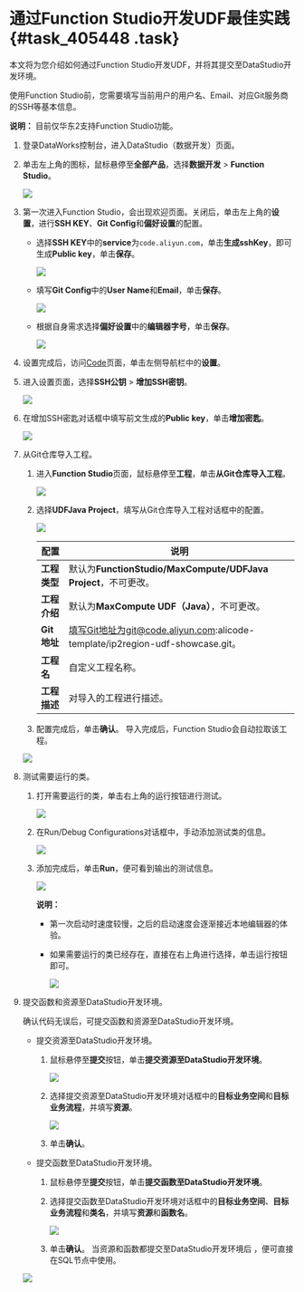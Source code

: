 # 通过Function Studio开发UDF最佳实践 {#task_405448 .task}

本文将为您介绍如何通过Function Studio开发UDF，并将其提交至DataStudio开发环境。

使用Function Studio前，您需要填写当前用户的用户名、Email、对应Git服务商的SSH等基本信息。

**说明：** 目前仅华东2支持Function Studio功能。

1.  登录DataWorks控制台，进入DataStudio（数据开发）页面。
2.  单击左上角的图标，鼠标悬停至**全部产品**，选择**数据开发** \> **Function Studio**。

    ![](http://static-aliyun-doc.oss-cn-hangzhou.aliyuncs.com/assets/img/223331/156015814348084_zh-CN.png)

3.  第一次进入Function Studio，会出现欢迎页面。关闭后，单击左上角的**设置**，进行**SSH KEY**、**Git Config**和**偏好设置**的配置。
    -   选择**SSH KEY**中的**service**为`code.aliyun.com`，单击**生成sshKey**，即可生成**Public key**，单击**保存**。

        ![](http://static-aliyun-doc.oss-cn-hangzhou.aliyuncs.com/assets/img/223331/156015814348104_zh-CN.png)

    -   填写**Git Config**中的**User Name**和**Email**，单击**保存**。

        ![](http://static-aliyun-doc.oss-cn-hangzhou.aliyuncs.com/assets/img/223331/156015814448108_zh-CN.png)

    -   根据自身需求选择**偏好设置**中的**编辑器字号**，单击**保存**。

        ![](http://static-aliyun-doc.oss-cn-hangzhou.aliyuncs.com/assets/img/223331/156015814448110_zh-CN.png)

4.  设置完成后，访问[Code](https://code.aliyun.com/profile)页面，单击左侧导航栏中的**设置**。
5.  进入设置页面，选择**SSH公钥** \> **增加SSH密钥**。

    ![](http://static-aliyun-doc.oss-cn-hangzhou.aliyuncs.com/assets/img/223331/156015814448117_zh-CN.png)

6.  在增加SSH密匙对话框中填写前文生成的**Public key**，单击**增加密匙**。

    ![](http://static-aliyun-doc.oss-cn-hangzhou.aliyuncs.com/assets/img/223331/156015814448119_zh-CN.png)


1.  从Git仓库导入工程。 

    1.  进入**Function Studio**页面，鼠标悬停至**工程**，单击**从Git仓库导入工程**。 

        ![](http://static-aliyun-doc.oss-cn-hangzhou.aliyuncs.com/assets/img/223331/156015814448122_zh-CN.png)

    2.  选择**UDFJava Project**，填写从Git仓库导入工程对话框中的配置。 

        ![](http://static-aliyun-doc.oss-cn-hangzhou.aliyuncs.com/assets/img/223331/156015814548125_zh-CN.png)

        |配置|说明|
        |--|--|
        |**工程类型**|默认为**FunctionStudio/MaxCompute/UDFJava Project**，不可更改。|
        |**工程介绍**|默认为**MaxCompute UDF（Java）**，不可更改。|
        |**Git地址**|填写Git地址为git@code.aliyun.com:alicode-template/ip2region-udf-showcase.git。|
        |**工程名**|自定义工程名称。|
        |**工程描述**|对导入的工程进行描述。|

    3.  配置完成后，单击**确认**。
    导入完成后，Function Studio会自动拉取该工程。

    ![](http://static-aliyun-doc.oss-cn-hangzhou.aliyuncs.com/assets/img/223331/156015814548201_zh-CN.png)

2.  测试需要运行的类。 
    1.  打开需要运行的类，单击右上角的运行按钮进行测试。 

        ![](http://static-aliyun-doc.oss-cn-hangzhou.aliyuncs.com/assets/img/223331/156015814548203_zh-CN.png)

    2.  在Run/Debug Configurations对话框中，手动添加测试类的信息。 

        ![](http://static-aliyun-doc.oss-cn-hangzhou.aliyuncs.com/assets/img/223331/156015814548204_zh-CN.png)

    3.  添加完成后，单击**Run**，便可看到输出的测试信息。 

        ![](http://static-aliyun-doc.oss-cn-hangzhou.aliyuncs.com/assets/img/223331/156015814648205_zh-CN.png)

        **说明：** 

        -   第一次启动时速度较慢，之后的启动速度会逐渐接近本地编辑器的体验。
        -   如果需要运行的类已经存在，直接在右上角进行选择，单击运行按钮即可。

            ![](http://static-aliyun-doc.oss-cn-hangzhou.aliyuncs.com/assets/img/223331/156015814648206_zh-CN.png)

3.  提交函数和资源至DataStudio开发环境。 

    确认代码无误后，可提交函数和资源至DataStudio开发环境。

    -   提交资源至DataStudio开发环境。
        1.  鼠标悬停至**提交**按钮，单击**提交资源至DataStudio开发环境**。

            ![](http://static-aliyun-doc.oss-cn-hangzhou.aliyuncs.com/assets/img/223331/156015814648207_zh-CN.png)

        2.  选择提交资源至DataStudio开发环境对话框中的**目标业务空间**和**目标业务流程**，并填写**资源**。

            ![](http://static-aliyun-doc.oss-cn-hangzhou.aliyuncs.com/assets/img/223331/156015814648208_zh-CN.png)

        3.  单击**确认**。
    -   提交函数至DataStudio开发环境。
        1.  鼠标悬停至**提交**按钮，单击**提交函数至DataStudio开发环境**。
        2.  选择提交函数至DataStudio开发环境对话框中的**目标业务空间**、**目标业务流程**和**类名**，并填写**资源**和**函数名**。

            ![](http://static-aliyun-doc.oss-cn-hangzhou.aliyuncs.com/assets/img/223331/156015814648209_zh-CN.png)

        3.  单击**确认**。
    当资源和函数都提交至DataStudio开发环境后 ，便可直接在SQL节点中使用。

    ![](http://static-aliyun-doc.oss-cn-hangzhou.aliyuncs.com/assets/img/223331/156015814748210_zh-CN.png)


